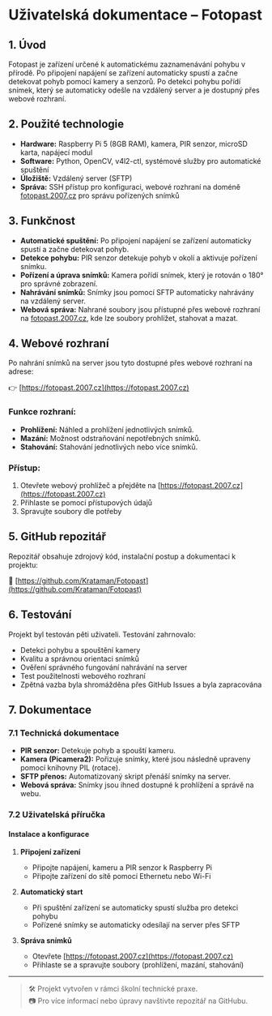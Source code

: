 # Uživatelská dokumentace – Fotopast

## 1. Úvod

Fotopast je zařízení určené k automatickému zaznamenávání pohybu v přírodě. Po připojení napájení se zařízení automaticky spustí a začne detekovat pohyb pomocí kamery a senzorů. Po detekci pohybu pořídí snímek, který se automaticky odešle na vzdálený server a je dostupný přes webové rozhraní.

## 2. Použité technologie

- **Hardware:** Raspberry Pi 5 (8GB RAM), kamera, PIR senzor, microSD karta, napájecí modul  
- **Software:** Python, OpenCV, v4l2-ctl, systémové služby pro automatické spuštění  
- **Úložiště:** Vzdálený server (SFTP)  
- **Správa:** SSH přístup pro konfiguraci, webové rozhraní na doméně [fotopast.2007.cz](https://fotopast.2007.cz) pro správu pořízených snímků

## 3. Funkčnost

- **Automatické spuštění:** Po připojení napájení se zařízení automaticky spustí a začne detekovat pohyb.
- **Detekce pohybu:** PIR senzor detekuje pohyb v okolí a aktivuje pořízení snímku.
- **Pořízení a úprava snímků:** Kamera pořídí snímek, který je rotován o 180° pro správné zobrazení.
- **Nahrávání snímků:** Snímky jsou pomocí SFTP automaticky nahrávány na vzdálený server.
- **Webová správa:** Nahrané soubory jsou přístupné přes webové rozhraní na [fotopast.2007.cz](https://fotopast.2007.cz), kde lze soubory prohlížet, stahovat a mazat.

## 4. Webové rozhraní

Po nahrání snímků na server jsou tyto dostupné přes webové rozhraní na adrese:

👉 [https://fotopast.2007.cz](https://fotopast.2007.cz)

### Funkce rozhraní:

- **Prohlížení:** Náhled a prohlížení jednotlivých snímků.
- **Mazání:** Možnost odstraňování nepotřebných snímků.
- **Stahování:** Stahování jednotlivých nebo více snímků.

### Přístup:

1. Otevřete webový prohlížeč a přejděte na [https://fotopast.2007.cz](https://fotopast.2007.cz)  
2. Přihlaste se pomocí přístupových údajů  
3. Spravujte soubory dle potřeby

## 5. GitHub repozitář

Repozitář obsahuje zdrojový kód, instalační postup a dokumentaci k projektu:

🔗 [https://github.com/Krataman/Fotopast](https://github.com/Krataman/Fotopast)

## 6. Testování

Projekt byl testován pěti uživateli. Testování zahrnovalo:

- Detekci pohybu a spouštění kamery
- Kvalitu a správnou orientaci snímků
- Ověření správného fungování nahrávání na server
- Test použitelnosti webového rozhraní
- Zpětná vazba byla shromážděna přes GitHub Issues a byla zapracována

## 7. Dokumentace

### 7.1 Technická dokumentace

- **PIR senzor:** Detekuje pohyb a spouští kameru.
- **Kamera (Picamera2):** Pořizuje snímky, které jsou následně upraveny pomocí knihovny PIL (rotace).
- **SFTP přenos:** Automatizovaný skript přenáší snímky na server.
- **Webová správa:** Snímky jsou ihned dostupné k prohlížení a správě na webu.

### 7.2 Uživatelská příručka

#### Instalace a konfigurace

1. **Připojení zařízení**
   - Připojte napájení, kameru a PIR senzor k Raspberry Pi
   - Připojte zařízení do sítě pomocí Ethernetu nebo Wi-Fi

2. **Automatický start**
   - Při spuštění zařízení se automaticky spustí služba pro detekci pohybu
   - Pořízené snímky se automaticky odesílají na server přes SFTP

3. **Správa snímků**
   - Otevřete [https://fotopast.2007.cz](https://fotopast.2007.cz)
   - Přihlaste se a spravujte soubory (prohlížení, mazání, stahování)

---

> 🛠️ Projekt vytvořen v rámci školní technické praxe.  
> 📷 Pro více informací nebo úpravy navštivte repozitář na GitHubu.
